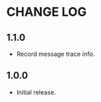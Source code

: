 CHANGE LOG
==========

1.1.0
--------------------

- Record message trace info.

1.0.0
--------------------

- Initial release.
